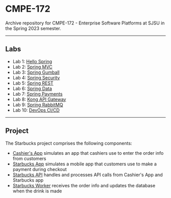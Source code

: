 # CMPE-172

Archive repository for CMPE-172 - Enterprise Software Platforms at SJSU in the Spring 2023 semester.

---

## Labs

- Lab 1: [Hello Spring](labs/lab1)
- Lab 2: [Spring MVC](labs/lab2)
- Lab 3: [Spring Gumball](labs/lab3)
- Lab 4: [Spring Security](labs/lab4)
- Lab 5: [Spring REST](labs/lab5)
- Lab 6: [Spring Data](labs/lab6)
- Lab 7: [Spring Payments](labs/lab7)
- Lab 8: [Kong API Gateway](labs/lab8)
- Lab 9: [Spring RabbitMQ](labs/lab9)
- Lab 10: [DevOps CI/CD](https://github.com/wilsonhuang01/spring-gumball)

---

## Project

The Starbucks project comprises the following components:

- [Cashier's App](project/spring-cashier) simulates an app that cashiers use to enter the order info from customers
- [Starbucks App](project/starbucks-app) simulates a mobile app that customers use to make a payment during checkout
- [Starbucks API](project/starbucks-api) handles and processes API calls from Cashier's App and Starbucks app
- [Starbucks Worker](project/starbucks-worker) receives the order info and updates the database when the drink is made


